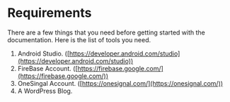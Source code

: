 # Requirements

There are a few things that you need before getting started with the documentation. Here is the list of tools you need.

1. Android Studio. ([https://developer.android.com/studio](https://developer.android.com/studio))
2. FireBase Account. ([https://firebase.google.com/](https://firebase.google.com/))
3. OneSingal Account. ([https://onesignal.com/](https://onesignal.com/))
4. A WordPress Blog.

